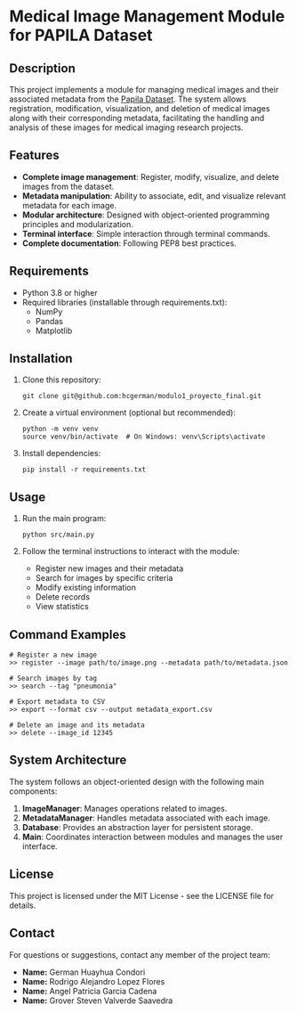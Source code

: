 # Medical Image Management Module for PAPILA Dataset

## Description

This project implements a module for managing medical images and their associated metadata from the [ Papila Dataset](https://figshare.com/articles/dataset/PAPILA/14798004/1). The system allows registration, modification, visualization, and deletion of medical images along with their corresponding metadata, facilitating the handling and analysis of these images for medical imaging research projects.

## Features

- **Complete image management**: Register, modify, visualize, and delete images from the dataset.
- **Metadata manipulation**: Ability to associate, edit, and visualize relevant metadata for each image.
- **Modular architecture**: Designed with object-oriented programming principles and modularization.
- **Terminal interface**: Simple interaction through terminal commands.
- **Complete documentation**: Following PEP8 best practices.

## Requirements

- Python 3.8 or higher
- Required libraries (installable through requirements.txt):
  - NumPy
  - Pandas
  - Matplotlib

## Installation

1. Clone this repository:
   ```
   git clone git@github.com:hcgerman/modulo1_proyecto_final.git
   ```

2. Create a virtual environment (optional but recommended):
   ```
   python -m venv venv
   source venv/bin/activate  # On Windows: venv\Scripts\activate
   ```

3. Install dependencies:
   ```
   pip install -r requirements.txt
   ```

## Usage

1. Run the main program:
   ```
   python src/main.py
   ```

2. Follow the terminal instructions to interact with the module:
   - Register new images and their metadata
   - Search for images by specific criteria
   - Modify existing information
   - Delete records
   - View statistics

## Command Examples

```
# Register a new image
>> register --image path/to/image.png --metadata path/to/metadata.json

# Search images by tag
>> search --tag "pneumonia"

# Export metadata to CSV
>> export --format csv --output metadata_export.csv

# Delete an image and its metadata
>> delete --image_id 12345
```

## System Architecture

The system follows an object-oriented design with the following main components:

1. **ImageManager**: Manages operations related to images.
2. **MetadataManager**: Handles metadata associated with each image.
3. **Database**: Provides an abstraction layer for persistent storage.
4. **Main**: Coordinates interaction between modules and manages the user interface.

## License

This project is licensed under the MIT License - see the LICENSE file for details.

## Contact

For questions or suggestions, contact any member of the project team:
- **Name:** German Huayhua Condori  
- **Name:** Rodrigo Alejandro Lopez Flores 
- **Name:** Angel Patricia Garcia Cadena  
- **Name:** Grover Steven Valverde Saavedra 